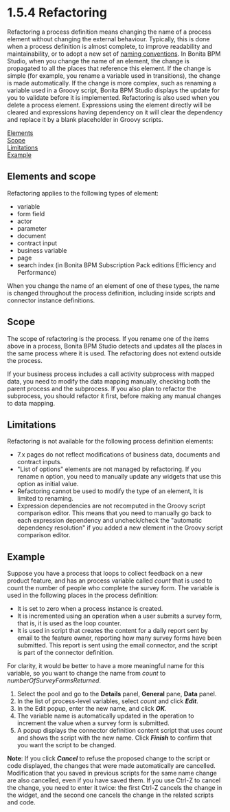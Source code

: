 # 1.5.4 Refactoring

Refactoring a process definition means changing the name of a process element without changing the external behaviour. Typically, this is done when a process definition is almost complete, 
to improve readability and maintainability, 
or to adopt a new set of [naming conventions](/naming-conventions.md). In Bonita BPM Studio, when you change the name of an element, the change is propagated to all the places that reference this element. 
If the change is simple (for example, you rename a variable used in transitions), the change is made automatically. 
If the change is more complex, such as renaming a variable used in a Groovy script, Bonita BPM Studio displays the update for you to validate before it is implemented.
Refactoring is also used when you delete a process element. Expressions using the element directly will be cleared and expressions having dependency on it will clear the dependency and replace it by a blank placeholder in Groovy scripts.

[Elements](#elements)  
[Scope](#scope)  
[Limitations](#limitations)  
[Example](#example)

## Elements and scope

Refactoring applies to the following types of element:

* variable
* form field
* actor
* parameter
* document
* contract input
* business variable
* page
* search index (in Bonita BPM Subscription Pack editions Efficiency and Performance)

When you change the name of an element of one of these types, the name is changed throughout the process definition, including inside scripts and connector instance definitions.

## Scope

The scope of refactoring is the process. If you rename one of the items above in a process, Bonita BPM Studio detects and updates all the places in the same process where it is used. 
The refactoring does not extend outside the process.

If your business process includes a call activity subprocess with mapped data, you need to modify the data mapping manually, checking both the parent process and the subprocess. 
If you also plan to refactor the subprocess, you should refactor it first, before making any manual changes to data mapping. 

## Limitations

Refactoring is not available for the following process definition elements:

* 7.x pages do not reflect modifications of business data, documents and contract inputs.
* "List of options" elements are not managed by refactoring. If you rename n option, you need to manually update any widgets that use this option as initial value.
* Refactoring cannot be used to modify the type of an element, It is limited to renaming.
* Expression dependencies are not recomputed in the Groovy script comparison editor. This means that you need to manually go back to each expression dependency and uncheck/check the "automatic dependency resolution" if you added a new element in the Groovy script comparison editor.

## Example

Suppose you have a process that loops to collect feedback on a new product feature, and has an process variable called _count_ that is used to count the number of people who complete the survey form. 
The variable is used in the following places in the process definition:

* It is set to zero when a process instance is created.
* It is incremented using an operation when a user submits a survey form, that is, it is used as the loop counter.
* It is used in script that creates the content for a daily report sent by email to the feature owner, reporting how many survey forms have been submitted. 
This report is sent using the email connector, and the script is part of the connector definition.

For clarity, it would be better to have a more meaningful name for this variable, so you want to change the name from _count_ to _numberOfSurveyFormsReturned_.

1. Select the pool and go to the **Details** panel, **General** pane, **Data** panel.
2. In the list of process-level variables, select _count_ and click **_Edit_**.
3. In the Edit popup, enter the new name, and click **_OK_**.
4. The variable name is automatically updated in the operation to increment the value when a survey form is submitted.
5. A popup displays the connector definition content script that uses _count_ and shows the script with the new name. 
Click **_Finish_** to confirm that you want the script to be changed.

**Note**: If you click **_Cancel_** to refuse the proposed change to the script or code displayed, the changes that were made automatically are cancelled. 
Modification that you saved in previous scripts for the same name change are also cancelled, even if you have saved them.
If you use Ctrl-Z to cancel the change, you need to enter it twice: the first Ctrl-Z cancels the change in the widget, and the second one cancels the change in the related scripts and code.